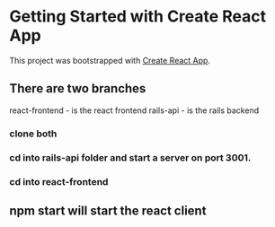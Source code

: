 # Getting Started with Create React App

This project was bootstrapped with [Create React App](https://github.com/facebook/create-react-app).

## There are two branches
react-frontend - is the react frontend
rails-api - is the rails backend

### clone both

### cd into rails-api folder and start a server on port 3001.

### cd into react-frontend 
npm start will start the react client
-----------------------------------------------------



